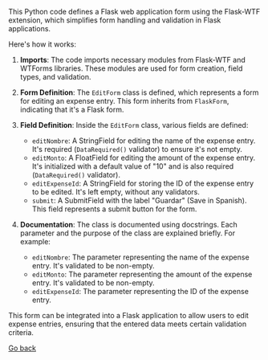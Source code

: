 This Python code defines a Flask web application form using the Flask-WTF extension, which simplifies form handling and validation in Flask applications.

Here's how it works:

1. **Imports**: The code imports necessary modules from Flask-WTF and WTForms libraries. These modules are used for form creation, field types, and validation.

2. **Form Definition**: The `EditForm` class is defined, which represents a form for editing an expense entry. This form inherits from `FlaskForm`, indicating that it's a Flask form.

3. **Field Definition**: Inside the `EditForm` class, various fields are defined:

   - `editNombre`: A StringField for editing the name of the expense entry. It's required (`DataRequired()` validator) to ensure it's not empty.
   - `editMonto`: A FloatField for editing the amount of the expense entry. It's initialized with a default value of "10" and is also required (`DataRequired()` validator).
   - `editExpenseId`: A StringField for storing the ID of the expense entry to be edited. It's left empty, without any validators.
   - `submit`: A SubmitField with the label "Guardar" (Save in Spanish). This field represents a submit button for the form.

4. **Documentation**: The class is documented using docstrings. Each parameter and the purpose of the class are explained briefly. For example:
   - `editNombre`: The parameter representing the name of the expense entry. It's validated to be non-empty.
   - `editMonto`: The parameter representing the amount of the expense entry. It's validated to be non-empty.
   - `editExpenseId`: The parameter representing the ID of the expense entry.

This form can be integrated into a Flask application to allow users to edit expense entries, ensuring that the entered data meets certain validation criteria.

[Go back](../../index.md)
